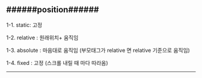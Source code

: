 


######position######
---------------------------------------
1-1. static: 고정


1-2. relative : 원래위치+ 움직임


1-3. absolute : 마음대로 움직임
	(부모태그가 relative 면 relative 기준으로 움직임)
	
	
1-4. fixed : 고정 (스크롤 내릴 때 마다 따라옴)

-------------------------------


